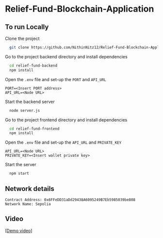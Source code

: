 # Relief-Fund-Blockchain-Application

## To run Locally

Clone the project

```bash
  git clone https://github.com/NithinNitz12/Relief-Fund-Blockchain-Application.git
```

Go to the project backend directory and install dependencies

```bash
  cd relief-fund-backend
  npm install
```

Open the `.env` file and set-up the `PORT` and `API_URL`

```
PORT=<Insert PORT address>
API_URL=<Node URL>
```

Start the backend server

```bash
  node server.js
```

Go to the project frontend directory and install dependencies

```bash
  cd relief-fund-frontend
  npm install
```

Open the `.env` file and set-up the `API_URL` and `PRIVATE_KEY`

```
API_URL=<Node URL>
PRIVATE_KEY=<Insert wallet private key>
```

Start the server

```bash
  npm start
```

## Network details

```
Contract Address: 0x6FFeDD31aDd29438A6095249B7Eb5985039be808
Network Name: Sepolia
```

## Video

[[Demo video]](https://drive.google.com/file/d/1VlFe3SxwVKw-J5vVBgDhbjKFxxy5O7Wi/view?usp=sharing)
